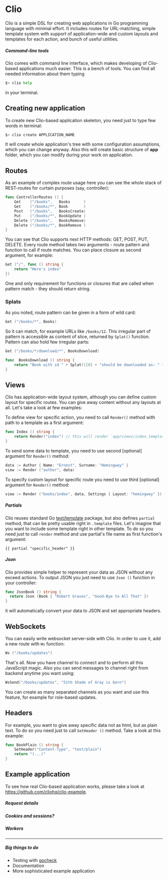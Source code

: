 # Clio


Clio is a simple DSL for creating web applications in Go programming language with minimal effort. It includes routes for URL-matching, simple template system with support of application-wide and custom layouts and templates for each action, and bunch of useful utilities.


##### Command-line tools

Clio comes with command line interface, which makes developing of Clio-based applications much easier. This is a bench of tools. You can find all needed information about them typing 

``` bash
$> clio help
```
in your terminal.

## Creating new application

To create new Clio-based application skeleton, you need just to type few words in terminal:

``` bash
$> clio create APPLICATION_NAME
```

It will create whole application's tree with some configuration assumptions, which you can change anyway. Also this will create basic structure of __app__ folder, which you can modify during your work on application.


## Routes

As an example of complex route usage here you can see the whole stack of REST-routes for curtain purposes (say, controller):

``` go
func ControllerRoutes () {
    Get    ("/books",   Books      )
    Get    ("/books/*", Book       )
    Post   ("/books",   BooksCreate)
    Put    ("/books/*", BookUpdate )
    Delete ("/books",   BooksRemove)
    Delete ("/books/*", BookRemove )
}
```

You can see that Clio supports next HTTP methods: GET, POST, PUT, DELETE. 
Every route method takes two arguments - route pattern and function to call if route matches. You can place closure as second argument, for example:

``` go
Get ("/", func () string {
    return "Here's index"
})
```

One and only requirement for functions or closures that are called when pattern match - they should return string. 


### Splats

As you noted, route pattern can be given in a form of wild card:

``` go
Get ("/books/*", Books)
```

So it can match, for example URLs like `/books/12`. This irregular part of pattern is accessible as content of slice, returned by `Splat()` function.
Pattern can also hold few irregular parts:

``` go
Get ("/books/*/download/*", BooksDownload)

func  BooksDownload () string {
    return "Book with id " + Splat()[0] + "should be downloaded as: " + Splat()[1]
}
```


## Views

Clio has application-wide layout system, although you can define custom layout for specific routes. You can give away content without any layouts at all. Let's take a look at few examples:

To define view for specific action, you need to call `Render()` method with path to a template as a first argument:

``` go
func Index () string {
    return Render("index") // this will render `app/views/index.template` file
}
```

To send some data to template, you need to use second [optional] argument for `Render()` method:

``` go
data := Author { Name: "Ernest", Surname: "Hemingway" }
view := Render ("author", data)
```

To specify custom layout for specific route you need to use third [optional] argument for `Render()` method:

```go
view := Render ("books/index", data, Settings { Layout: "hemingway" })
```

##### Partials

Clio reuses standard Go [text/template](http://golang.org/pkg/text/template/) package, but also defines `partial` method, that can be pretty usable right in `.template` files. Let's imagine that you want to include some template right in other template. To do so you need just to call `render` method and use partial's file name as first function's argument:

``` template
{{ partial "specific_header" }}
```

##### Json

Clio provides simple helper to represent your data as JSON without any exceed actions. To output JSON you just need to use `Json ()` function in your controller:

``` go
func JsonBook () string {
  return Json (Book { "Robert Graves", "Good-Bye to All That" })
}
```

it will automatically convert your data to JSON and set appropriate headers.

## WebSockets

You can easily write websocket server-side with Clio. In order to use it, add a new route with `Ws` function:

```go
Ws ("/books/updates")
```

That's all. Now you have channel to connect and to perform all this JavaScript magic.
Also you can send messages to channel right from backend anytime you want using:

```go
WsSend("/books/updates", "51th Shade of Gray is born")
```

You can create as many separated channels as you want and use this feature, for example for role-based updates.


## Headers

For example, you want to give away specific data not as html, but as plain text. To do so you need just to call `SetHeader ()` method. Take a look at this example:

``` go
func BookPlain () string {
    SetHeader("Content-Type", "text/plain")
    return "(...)"
}
```

## Example application

To see how real Clio-based application works, please take a look at https://github.com/cliohq/clio-example.

##### Request details
##### Cookies and sessions?
##### Workers

---

##### Big things to do

- Testing with [gocheck](http://labix.org/gocheck)
- Documentation
- More sophisticated example application
